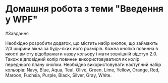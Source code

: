 # Домашня робота з теми "Введення у WPF"

#Завдання

Необхідно розробити додаток, що містить
набір кнопок, що займають 2/3 ширини вікна за будь-яких
його розмірів.
Кожна кнопка повинна в якості вмісту відображати назву кольору і мати зовнішній відступ
2.0. Також відповідний колір повинен використовуватися як колір переднього плану кнопки.
Необхідно використовувати наступний набір кольорів: Navy,
Blue, Aqua, Teal, Olive, Green, Lime, Yellow, Orange, Red,
Maroon, Fuchsia, Purple, Black, Silver, Gray, White.

